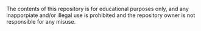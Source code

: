 The contents of this repository is for educational purposes only, and any inapporpiate and/or illegal use is prohibited and the repository owner is not responsible for any misuse.
